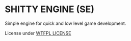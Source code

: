 # SHITTY ENGINE (SE)

Simple engine for quick and low level game development.

License under [WTFPL LICENSE](LICENSE)
